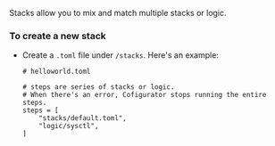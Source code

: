Stacks allow you to mix and match multiple stacks or logic.

### To create a new stack

* Create a `.toml` file under `/stacks`. Here's an example:
    ```
    # helloworld.toml

    # steps are series of stacks or logic.
    # When there's an error, Cofigurator stops running the entire steps.
    steps = [
        "stacks/default.toml",
        "logic/sysctl",
    ]
    ```
